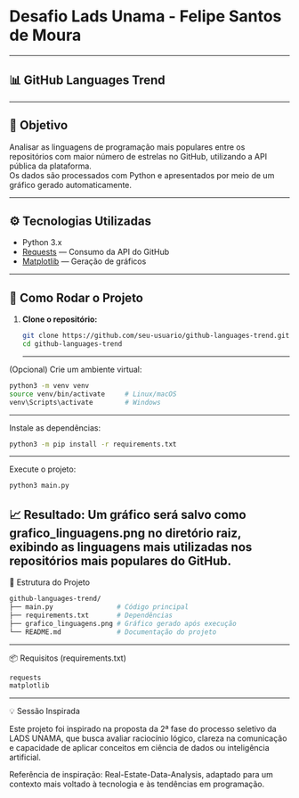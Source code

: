 # Desafio Lads Unama - Felipe Santos de Moura
---
## 📊 GitHub Languages Trend

---

## 🎯 Objetivo

Analisar as linguagens de programação mais populares entre os repositórios com maior número de estrelas no GitHub, utilizando a API pública da plataforma.  
Os dados são processados com Python e apresentados por meio de um gráfico gerado automaticamente.

---

## ⚙️ Tecnologias Utilizadas

- Python 3.x  
- [Requests](https://pypi.org/project/requests/) — Consumo da API do GitHub  
- [Matplotlib](https://matplotlib.org/) — Geração de gráficos

---

## 🚀 Como Rodar o Projeto

1. **Clone o repositório:**

   ```bash
   git clone https://github.com/seu-usuario/github-languages-trend.git
   cd github-languages-trend
   ```
   ---
(Opcional) Crie um ambiente virtual:

```bash
python3 -m venv venv
source venv/bin/activate     # Linux/macOS
venv\Scripts\activate        # Windows
```
---
Instale as dependências:

```bash
python3 -m pip install -r requirements.txt
```
---
Execute o projeto:

```bash
python3 main.py
```

📈 Resultado: Um gráfico será salvo como grafico_linguagens.png no diretório raiz, exibindo as linguagens mais utilizadas nos repositórios mais populares do GitHub.
---
📂 Estrutura do Projeto
```bash
github-languages-trend/
├── main.py                # Código principal
├── requirements.txt       # Dependências
├── grafico_linguagens.png # Gráfico gerado após execução
└── README.md              # Documentação do projeto
```
---
📦 Requisitos (requirements.txt)
```txt
requests
matplotlib
```
---
💡 Sessão Inspirada

Este projeto foi inspirado na proposta da 2ª fase do processo seletivo da LADS UNAMA, que busca avaliar raciocínio lógico, clareza na comunicação e capacidade de aplicar conceitos em ciência de dados ou inteligência artificial.

Referência de inspiração: Real-Estate-Data-Analysis, adaptado para um contexto mais voltado à tecnologia e às tendências em programação.
